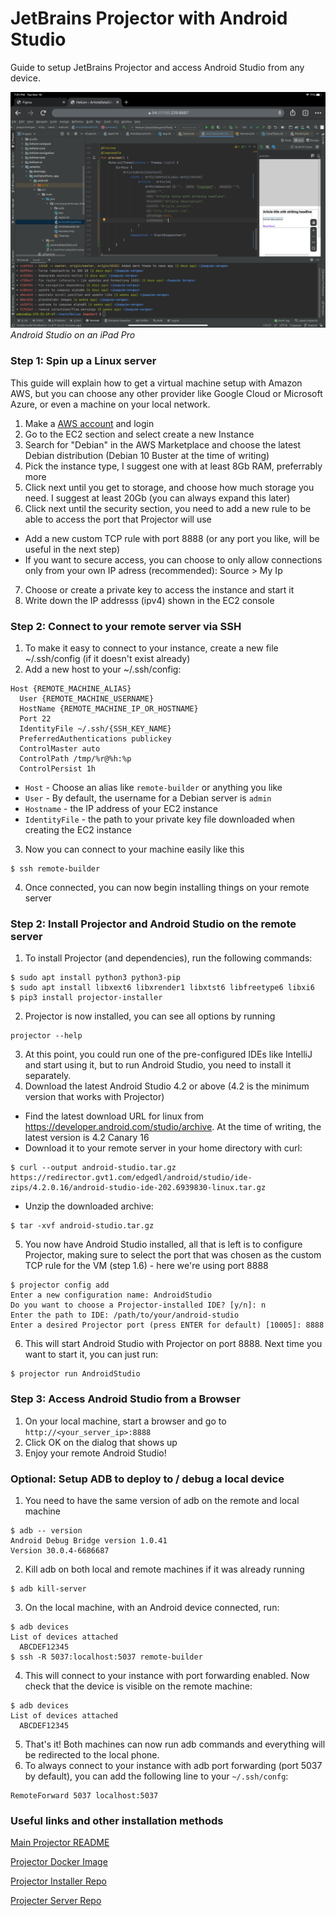 # JetBrains Projector with Android Studio

Guide to setup JetBrains Projector and access Android Studio from any device.

![Android Studio on iPad Pro](ipad.jpg)
*Android Studio on an iPad Pro*

### Step 1: Spin up a Linux server

This guide will explain how to get a virtual machine setup with Amazon AWS, but you can choose any other provider like Google Cloud or Microsoft Azure, or even a machine on your local network.

1. Make a [AWS account](https://aws.amazon.com/free/) and login
2. Go to the EC2 section and select create a new Instance
3. Search for "Debian" in the AWS Marketplace and choose the latest Debian distribution (Debian 10 Buster at the time of writing)
4. Pick the instance type, I suggest one with at least 8Gb RAM, preferrably more
5. Click next until you get to storage, and choose how much storage you need. I suggest at least 20Gb (you can always expand this later)
6. Click next until the security section, you need to add a new rule to be able to access the port that Projector will use
* Add a new custom TCP rule with port 8888 (or any port you like, will be useful in the next step)
* If you want to secure access, you can choose to only allow connections only from your own IP adress (recommended): Source > My Ip
7. Choose or create a private key to access the instance and start it
8. Write down the IP addresss (ipv4) shown in the EC2 console

### Step 2: Connect to your remote server via SSH

1. To make it easy to connect to your instance, create a new file ~/.ssh/config (if it doesn't exist already)
2. Add a new host to your ~/.ssh/config:
```
Host {REMOTE_MACHINE_ALIAS}
  User {REMOTE_MACHINE_USERNAME}
  HostName {REMOTE_MACHINE_IP_OR_HOSTNAME}
  Port 22
  IdentityFile ~/.ssh/{SSH_KEY_NAME}
  PreferredAuthentications publickey
  ControlMaster auto
  ControlPath /tmp/%r@%h:%p
  ControlPersist 1h
```
* `Host` - Choose an alias like `remote-builder` or anything you like
* `User` - By default, the username for a Debian server is `admin`
* `Hostname` - the IP address of your EC2 instance
* `IdentityFile` - the path to your private key file downloaded when creating the EC2 instance

3. Now you can connect to your machine easily like this

```
$ ssh remote-builder
```
4. Once connected, you can now begin installing things on your remote server

### Step 2: Install Projector and Android Studio on the remote server

1. To install Projector (and dependencies), run the following commands:
```
$ sudo apt install python3 python3-pip
$ sudo apt install libxext6 libxrender1 libxtst6 libfreetype6 libxi6
$ pip3 install projector-installer
```
2. Projector is now installed, you can see all options by running 
```
projector --help
```
3. At this point, you could run one of the pre-configured IDEs like IntelliJ and start using it, but to run Android Studio, you need to install it separately.
4. Download the latest Android Studio 4.2 or above (4.2 is the minimum version that works with Projector)
* Find the latest download URL for linux from https://developer.android.com/studio/archive. At the time of writing, the latest version is 4.2 Canary 16
* Download it to your remote server in your home directory with curl: 

```
$ curl --output android-studio.tar.gz https://redirector.gvt1.com/edgedl/android/studio/ide-zips/4.2.0.16/android-studio-ide-202.6939830-linux.tar.gz
```
* Unzip the downloaded archive:

```
$ tar -xvf android-studio.tar.gz
```
5. You now have Android Studio installed, all that is left is to configure Projector, making sure to select the port that was chosen as the custom TCP rule for the VM (step 1.6) - here we're using port 8888
```
$ projector config add
Enter a new configuration name: AndroidStudio
Do you want to choose a Projector-installed IDE? [y/n]: n
Enter the path to IDE: /path/to/your/android-studio
Enter a desired Projector port (press ENTER for default) [10005]: 8888
```
6. This will start Android Studio with Projector on port 8888. Next time you want to start it, you can just run:

```
$ projector run AndroidStudio
```

### Step 3: Access Android Studio from a Browser

1. On your local machine, start a browser and go to `http://<your_server_ip>:8888`
2. Click OK on the dialog that shows up
3. Enjoy your remote Android Studio!

### Optional: Setup ADB to deploy to / debug a local device

1. You need to have the same version of adb on the remote and local machine
```
$ adb -- version
Android Debug Bridge version 1.0.41
Version 30.0.4-6686687
```
2. Kill adb on both local and remote machines if it was already running
```
$ adb kill-server
```
3. On the local machine, with an Android device connected, run:
```
$ adb devices
List of devices attached
  ABCDEF12345
$ ssh -R 5037:localhost:5037 remote-builder
```
4. This will connect to your instance with port forwarding enabled. Now check that the device is visible on the remote machine:
```
$ adb devices
List of devices attached
  ABCDEF12345
```
5. That's it! Both machines can now run adb commands and everything will be redirected to the local phone.
6. To always connect to your instance with adb port forwarding (port 5037 by default), you can add the following line to your `~/.ssh/confg`:
```
RemoteForward 5037 localhost:5037
```


### Useful links and other installation methods

[Main Projector README](https://github.com/JetBrains/projector-server/blob/master/README-JETBRAINS.md)

[Projector Docker Image](https://github.com/JetBrains/projector-docker)

[Projector Installer Repo](https://github.com/JetBrains/projector-installer)

[Projecter Server Repo](https://github.com/JetBrains/projector-server/blob/master/docs/Projector.md)

